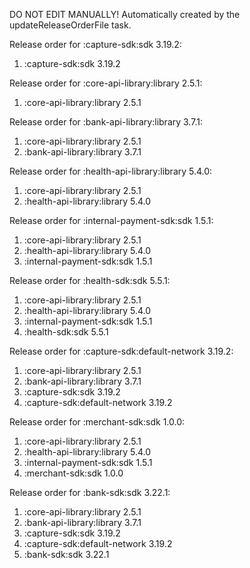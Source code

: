 DO NOT EDIT MANUALLY!
Automatically created by the updateReleaseOrderFile task.

Release order for :capture-sdk:sdk 3.19.2:
 1. :capture-sdk:sdk 3.19.2

Release order for :core-api-library:library 2.5.1:
 1. :core-api-library:library 2.5.1

Release order for :bank-api-library:library 3.7.1:
 1. :core-api-library:library 2.5.1
 2. :bank-api-library:library 3.7.1

Release order for :health-api-library:library 5.4.0:
 1. :core-api-library:library 2.5.1
 2. :health-api-library:library 5.4.0

Release order for :internal-payment-sdk:sdk 1.5.1:
 1. :core-api-library:library 2.5.1
 2. :health-api-library:library 5.4.0
 3. :internal-payment-sdk:sdk 1.5.1

Release order for :health-sdk:sdk 5.5.1:
 1. :core-api-library:library 2.5.1
 2. :health-api-library:library 5.4.0
 3. :internal-payment-sdk:sdk 1.5.1
 4. :health-sdk:sdk 5.5.1

Release order for :capture-sdk:default-network 3.19.2:
 1. :core-api-library:library 2.5.1
 2. :bank-api-library:library 3.7.1
 3. :capture-sdk:sdk 3.19.2
 4. :capture-sdk:default-network 3.19.2

Release order for :merchant-sdk:sdk 1.0.0:
 1. :core-api-library:library 2.5.1
 2. :health-api-library:library 5.4.0
 3. :internal-payment-sdk:sdk 1.5.1
 4. :merchant-sdk:sdk 1.0.0

Release order for :bank-sdk:sdk 3.22.1:
 1. :core-api-library:library 2.5.1
 2. :bank-api-library:library 3.7.1
 3. :capture-sdk:sdk 3.19.2
 4. :capture-sdk:default-network 3.19.2
 5. :bank-sdk:sdk 3.22.1


